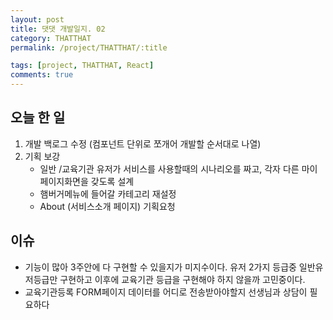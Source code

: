 ```yaml
---
layout: post
title: 댓댓 개발일지. 02
category: THATTHAT
permalink: /project/THATTHAT/:title

tags: [project, THATTHAT, React]
comments: true
---
```


## 오늘 한 일
1. 개발 백로그 수정 (컴포넌트 단위로 쪼개어 개발할 순서대로 나열)
2. 기획 보강
    - 일반 /교육기관 유저가 서비스를 사용할때의 시나리오를 짜고, 각자 다른 마이페이지화면을 갖도록 설계
    - 햄버거메뉴에 들어갈 카테고리 재설정
    - About (서비스소개 페이지) 기획요청

## 이슈
- 기능이 많아 3주안에 다 구현할 수 있을지가 미지수이다. 유저 2가지 등급중 일반유저등급만 구현하고 이후에 교육기관 등급을 구현해야 하지 않을까 고민중이다.
- 교육기관등록 FORM페이지 데이터를 어디로 전송받아야할지 선생님과 상담이 필요하다
